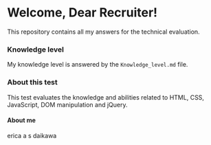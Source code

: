 # Welcome, Dear Recruiter!
This repository contains all my answers for the technical evaluation.
### Knowledge level
My knowledge level is answered by the `Knowledge_level.md` file.
### About this test
This test evaluates the knowledge and abilities related to HTML, CSS, JavaScript, DOM manipulation and jQuery.
#### About me
erica a s daikawa